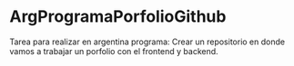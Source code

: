 # ArgProgramaPorfolioGithub
Tarea para realizar en argentina programa: Crear un repositorio en donde vamos a trabajar un porfolio con el frontend y backend.
